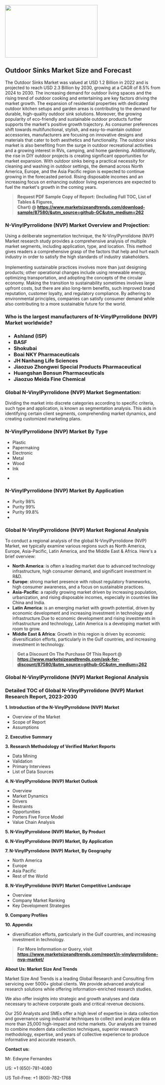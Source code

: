 <p><img class="alignnone size-medium wp-image-20088" src="https://ffe5etoiles.com/wp-content/uploads/2024/12/MST1-300x171.png" alt="" width="300" height="171" /></p><h2>Outdoor Sinks Market Size and Forecast</h2><p>The Outdoor Sinks Market was valued at USD 1.2 Billion in 2022 and is projected to reach USD 2.3 Billion by 2030, growing at a CAGR of 8.5% from 2024 to 2030. The increasing demand for outdoor living spaces and the rising trend of outdoor cooking and entertaining are key factors driving the market growth. The expansion of residential properties with dedicated outdoor kitchen setups and garden areas is contributing to the demand for durable, high-quality outdoor sink solutions. Moreover, the growing popularity of eco-friendly and sustainable outdoor products further supports the market's positive growth trajectory. As consumer preferences shift towards multifunctional, stylish, and easy-to-maintain outdoor accessories, manufacturers are focusing on innovative designs and materials that cater to both aesthetics and functionality. The outdoor sinks market is also benefiting from the surge in outdoor recreational activities and a growing interest in RVs, camping, and home gardening. Additionally, the rise in DIY outdoor projects is creating significant opportunities for market expansion. With outdoor sinks being a practical necessity for cleaning and washing in outdoor settings, the demand across North America, Europe, and the Asia Pacific region is expected to continue growing in the forecasted period. Rising disposable incomes and an increasing focus on enhancing outdoor living experiences are expected to fuel the market's growth in the coming years. </p><blockquote id="" class=""><strong>Request PDF Sample Copy of Report: (Including Full TOC, List of Tables &amp; Figures, Chart)&nbsp;@&nbsp;<strong><a href="https://www.marketsizeandtrends.com/download-sample/87580/&utm_source=github-GC&utm_medium=262" target="_blank">https://www.marketsizeandtrends.com/download-sample/87580/&utm_source=github-GC&utm_medium=262</a></strong></strong></blockquote><h3 id="" class="">N-VinylPyrrolidone (NVP) Market&nbsp;Overview and Projection:</h3><p id="" class="">Using a deliberate segmentation technique, the N-VinylPyrrolidone (NVP) Market research study provides a comprehensive analysis of multiple market segments, including application, type, and location. This method gives readers a comprehensive grasp of the factors that help and hurt each industry in order to satisfy the high standards of industry stakeholders. <br /> <br />Implementing sustainable practices involves more than just designing products; other operational changes include using renewable energy, optimizing transportation, and adopting the concepts of the circular economy. Making the transition to sustainability sometimes involves large upfront costs, but there are also long-term benefits, such improved brand reputation, customer loyalty, and regulatory compliance. By adhering to environmental principles, companies can satisfy consumer demand while also contributing to a more sustainable future for the world.</p><h3 id="" class="">Who is the largest manufacturers of&nbsp;N-VinylPyrrolidone (NVP) Market worldwide?</h3><h3 class=""><p><ul><li>Ashland (ISP) </li><li> BASF </li><li> Shokubai </li><li> Boai NKY Pharmaceuticals </li><li> JH Nanhang Life Sciences </li><li> Jiaozuo Zhongwei Special Products Pharmaceutical </li><li> Huangshan Bonsun Pharmaceuticals </li><li> Jiaozuo Meida Fine Chemical</li></ul></p></h3><h3 id="" class="">Global&nbsp;N-VinylPyrrolidone (NVP) Market Segmentation:</h3><p id="" class="">Dividing the market into discrete categories according to specific criteria, such type and application, is known as segmentation analysis. This aids in identifying certain client segments, comprehending market dynamics, and creating customized marketing plans.</p><h3 id="" class="">N-VinylPyrrolidone (NVP) Market&nbsp;By Type</h3><p><p><ul><li>Plastic </li><li> Papermaking </li><li> Electronic </li><li> Metal </li><li> Wood </li><li> Ink </li><li> </p></li></ul></p></p><h3 id="" class="">N-VinylPyrrolidone (NVP) Market&nbsp;By Application</h3><p class=""><p><ul><li>Purity 98% </li><li> Purity 99% </li><li> Purity 99.8% </li><li> </li></ul></p></p><h3 id="" class="">Global N-VinylPyrrolidone (NVP) Market Regional Analysis</h3><p id="" class="">To conduct a regional analysis of the global N-VinylPyrrolidone (NVP) Market, we typically examine various regions such as North America, Europe, Asia-Pacific, Latin America, and the Middle East &amp; Africa. Here's a brief overview:</p><ul><li><strong>North America</strong>: is often a leading market due to advanced technology infrastructure, high consumer demand, and significant investment in R&amp;D.</li><li><strong>Europe</strong>: strong market presence with robust regulatory frameworks, high consumer awareness, and a focus on sustainable practices.</li><li><strong>Asia-Pacific</strong>: a rapidly growing market driven by increasing population, urbanization, and rising disposable incomes, especially in countries like China and India.</li><li><strong>Latin America</strong>: is an emerging market with growth potential, driven by economic development and increasing investment in technology and infrastructure.Due to economic development and rising investments in infrastructure and technology, Latin America is a developing market with room to grow.</li><li><strong>Middle East &amp; Africa</strong>: Growth in this region is driven by economic diversification efforts, particularly in the Gulf countries, and increasing investment in technology.</li></ul><blockquote id="" class=""><strong>Get a Discount On The Purchase Of This Report @ <strong><a href="https://www.marketsizeandtrends.com/ask-for-discount/87580/&utm_source=github-GC&utm_medium=262" target="_blank">https://www.marketsizeandtrends.com/ask-for-discount/87580/&utm_source=github-GC&utm_medium=262</a></strong></strong></blockquote><h3 id="" class="">Global N-VinylPyrrolidone (NVP) Market Regional Analysis</h3><h3 id="" class="">Detailed TOC of Global N-VinylPyrrolidone (NVP) Market Research Report, 2023-2030</h3><p id="" class=""><strong>1. Introduction of the N-VinylPyrrolidone (NVP) Market</strong></p><ul><li>Overview of the Market</li><li>Scope of Report</li><li>Assumptions</li></ul><p id="" class=""><strong>2. Executive Summary</strong></p><p id="" class=""><strong>3. Research Methodology of Verified Market Reports</strong></p><ul><li>Data Mining</li><li>Validation</li><li>Primary Interviews</li><li>List of Data Sources</li></ul><p id="" class=""><strong>4. N-VinylPyrrolidone (NVP) Market Outlook</strong></p><ul><li>Overview</li><li>Market Dynamics</li><li>Drivers</li><li>Restraints</li><li>Opportunities</li><li>Porters Five Force Model</li><li>Value Chain Analysis</li></ul><p id="" class=""><strong>5. N-VinylPyrrolidone (NVP) Market, By Product</strong></p><p id="" class=""><strong>6. N-VinylPyrrolidone (NVP) Market, By Application</strong></p><p id="" class=""><strong>7. N-VinylPyrrolidone (NVP) Market, By Geography</strong></p><ul><li>North America</li><li>Europe</li><li>Asia Pacific</li><li>Rest of the World</li></ul><p id="" class=""><strong>8. N-VinylPyrrolidone (NVP) Market Competitive Landscape</strong></p><ul><li>Overview</li><li>Company Market Ranking</li><li>Key Development Strategies</li></ul><p id="" class=""><strong>9. Company Profiles</strong></p><p id="" class=""><strong>10. Appendix</strong></p><ul><li>diversification efforts, particularly in the Gulf countries, and increasing investment in technology.</li></ul><blockquote id="" class=""><strong>For More Information or Query, visit <strong><strong><a href="https://www.marketsizeandtrends.com/report/n-vinylpyrrolidone-nvp-market/" target="_blank">https://www.marketsizeandtrends.com/report/n-vinylpyrrolidone-nvp-market/</a></strong></strong></strong></blockquote><p id="" class=""><strong>About Us: Market Size And Trends</strong></p><p id="" class="">Market Size And Trends is a leading Global Research and Consulting firm servicing over 5000+ global clients. We provide advanced analytical research solutions while offering information-enriched research studies.</p><p id="" class="">We also offer insights into strategic and growth analyses and data necessary to achieve corporate goals and critical revenue decisions.</p><p id="" class="">Our 250 Analysts and SMEs offer a high level of expertise in data collection and governance using industrial techniques to collect and analyze data on more than 25,000 high-impact and niche markets. Our analysts are trained to combine modern data collection techniques, superior research methodology, expertise, and years of collective experience to produce informative and accurate research.</p><p id="" class=""><strong>Contact us:</strong></p><p id="" class="">Mr. Edwyne Fernandes</p><p id="" class="">US: +1 (650)-781-4080</p><p id="" class="">US Toll-Free: +1 (800)-782-1768</p>
